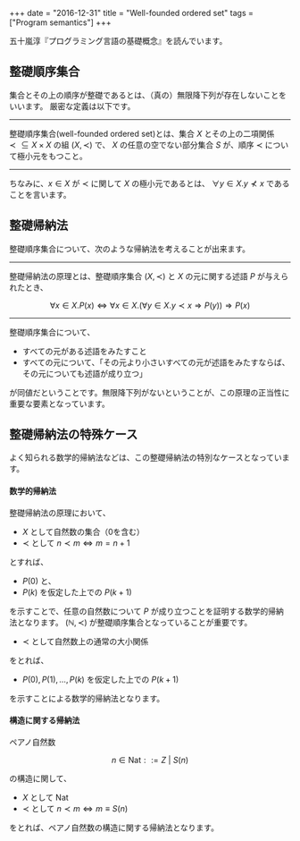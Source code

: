+++
date = "2016-12-31"
title = "Well-founded ordered set"
tags = ["Program semantics"]
+++

五十嵐淳『プログラミング言語の基礎概念』を読んでいます。

## 整礎順序集合
集合とその上の順序が整礎であるとは、（真の）無限降下列が存在しないことをいいます。
厳密な定義は以下です。

---

整礎順序集合(well-founded ordered set)とは、集合 $X$ とその上の二項関係 $\prec \subseteq X \times X$ の組 $(X, \prec)$ で、
$X$ の任意の空でない部分集合 $S$ が、順序 $\prec$ について極小元をもつこと。

---

ちなみに、$x \in X$ が $\prec$ に関して $X$ の極小元であるとは、
$\forall y \in X . y \nprec x$ であることを言います。

## 整礎帰納法
整礎順序集合について、次のような帰納法を考えることが出来ます。

---

整礎帰納法の原理とは、整礎順序集合 $(X, \prec)$ と $X$ の元に関する述語 $P$ が与えられたとき、

$$
\forall x \in X . P(x) \Leftrightarrow
\forall x \in X . (\forall y \in X . y \prec x \Rightarrow P(y)) \Rightarrow P(x)
$$

---

整礎順序集合について、

* すべての元がある述語をみたすこと
* すべての元について、「その元より小さいすべての元が述語をみたすならば、その元についても述語が成り立つ」

が同値だということです。無限降下列がないということが、この原理の正当性に重要な要素となっています。

## 整礎帰納法の特殊ケース
よく知られる数学的帰納法などは、この整礎帰納法の特別なケースとなっています。

#### 数学的帰納法
整礎帰納法の原理において、

* $X$ として自然数の集合（0を含む）
* $\prec$ として $n \prec m \Leftrightarrow m = n + 1$

とすれば、

* $P(0)$ と、
* $P(k)$ を仮定した上での $P(k + 1)$

を示すことで、任意の自然数について $P$ が成り立つことを証明する数学的帰納法となります。
$(\mathbb{N}, \prec)$ が整礎順序集合となっていることが重要です。

* $\prec$ として自然数上の通常の大小関係

をとれば、

* $P(0), P(1), \ldots , P(k)$ を仮定した上での $P(k + 1)$

を示すことによる数学的帰納法となります。

#### 構造に関する帰納法
ペアノ自然数

$$
n \in \mathrm{Nat} ::= Z\ |\ S(n)
$$

の構造に関して、

* $X$ として $\mathrm{Nat}$
* $\prec$ として $n \prec m \Leftrightarrow m \equiv S(n)$

をとれば、ペアノ自然数の構造に関する帰納法となります。
